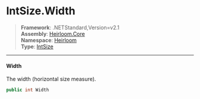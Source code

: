 # IntSize.Width

> **Framework**: .NETStandard,Version=v2.1  
> **Assembly**: [Heirloom.Core][0]  
> **Namespace**: [Heirloom][0]  
> **Type**: [IntSize][1]  

--------------------------------------------------------------------------------

#### Width

The width (horizontal size measure).

```cs
public int Width
```

[0]: ..\Heirloom.Core.md
[1]: Heirloom.IntSize.md
